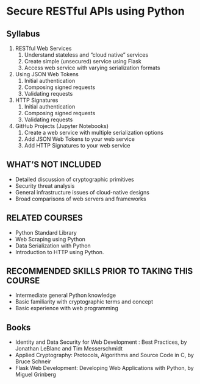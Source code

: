 # Secure RESTful APIs using Python

## Syllabus

1. RESTful Web Services
   1. Understand stateless and “cloud native” services
   2. Create simple (unsecured) service using Flask
   3. Access web service with varying serialization formats
2. Using JSON Web Tokens
   1. Initial authentication
   2. Composing signed requests
   3. Validating requests
3. HTTP Signatures
   1. Initial authentication
   2. Composing signed requests
   3. Validating requests
4. GitHub Projects (Jupyter Notebooks)
   1. Create a web service with multiple serialization options
   2. Add JSON Web Tokens to your web service
   3. Add HTTP Signatures to your web service


## WHAT’S NOT INCLUDED

* Detailed discussion of cryptographic primitives
* Security threat analysis
* General infrastructure issues of cloud-native designs
* Broad comparisons of web servers and frameworks

## RELATED COURSES
* Python Standard Library
* Web Scraping using Python
* Data Serialization with Python
* Introduction to HTTP using Python.

## RECOMMENDED SKILLS PRIOR TO TAKING THIS COURSE

* Intermediate general Python knowledge
* Basic familiarity with cryptographic terms and concept
* Basic experience with web programming

## Books

* Identity and Data Security for Web Development : Best Practices, 
  by Jonathan LeBlanc and Tim Messerschmidt
* Applied Cryptography: Protocols, Algorithms and Source Code in C, 
  by Bruce Schneir
* Flask Web Development: Developing Web Applications with Python, 
  by Miguel Grinberg


